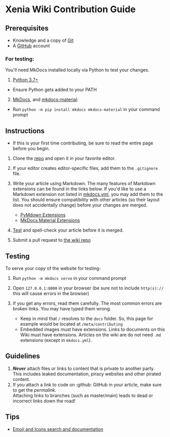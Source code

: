 # Xenia Wiki Contribution Guide

<!--- TODO(halotroop2288) --->

## Prerequisites

- Knowledge and a copy of [Git](http://git-scm.com/)
- A [GitHub](https://github.com) account

### For testing:

You'll need MkDocs installed locally via Python to test your changes.
1. [Python 3.7+](https://www.python.org/downloads/)
  - Ensure Python gets added to your PATH

2. [MkDocs](https://www.mkdocs.org/), and [mkdocs-material](https://squidfunk.github.io/mkdocs-material/):
  - Run `python -m pip install mkdocs mkdocs-material` in your command prompt


## Instructions

-   If this is your first time contributing, be sure to read the entire page before you begin.

1.  Clone the [repo](https://github.com/xenia-project/wiki) and open it in your favorite editor.

2.  If your editor creates editor-specific files, add them to the `.gitignore` file.

3.  Write your article using Markdown. The many features of Markdown extensions can be found in the links below.
    If you'd like to use a Markdown extension not listed in [mkdocs.yml](https://github.com/xenia-project/wiki/blob/main/mkdocs.yml),
    you may add them to the list. You should ensure compatibility with other articles (so their layout does not
    accidentally change) before your changes are merged.
	- [PyMdown Extensions](https://facelessuser.github.io/pymdown-extensions/extensions/arithmatex/)
	- [MkDocs Material Extensions](https://squidfunk.github.io/mkdocs-material/setup/extensions/python-markdown-extensions)

4.	[Test](#testing) and spell-check your article before it is merged.

5.  Submit a pull request to [the wiki repo](https://github.com/xenia-project/wiki/compare)


## Testing

To serve your copy of the website for testing:
1. Run `python -m mkdocs serve` in your command prompt

2. Open `127.0.0.1:8000` in your browser
   (be sure not to include `http(s)://` this will cause errors in the browser)

3. If you get any errors, read them carefully. The most common errors are broken links. You may have typed them wrong.
   - Keep in mind that `/` resolves to the `docs` folder. So, this page for example would be located at `/meta/contributing`
   - Embedded images must have extensions.
     Links to documents on this Wiki must have extensions.
     Articles on the wiki are do not need `.md` extensions (except in `mkdocs.yml`).


## Guidelines

1.	***Never*** attach files or links to content that is private to another party.<br/>
	This includes leaked documentation, piracy websites and other pirated content.
2.	If you attach a link to code on :github: GitHub in your article, make sure to get the *permalink.*<br/>
	Attaching links to branches (such as master/main) leads to dead or incorrect links down the road!


## Tips

-  [Emoji and Icons search and documentation](https://squidfunk.github.io/mkdocs-material/reference/icons-emojis/#using-icons-in-templates)
